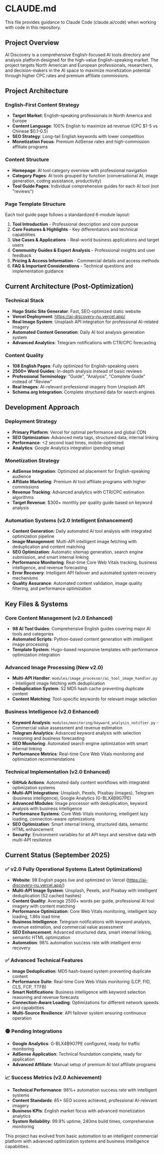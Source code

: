 # CLAUDE.md

This file provides guidance to Claude Code (claude.ai/code) when working with code in this repository.

## Project Overview

AI Discovery is a comprehensive English-focused AI tools directory and analysis platform designed for the high-value English-speaking market. The project targets North American and European professionals, researchers, and decision-makers in the AI space to maximize monetization potential through higher CPC rates and premium affiliate commissions.

## Project Architecture

### English-First Content Strategy
- **Target Market**: English-speaking professionals in North America and Europe
- **Content Language**: 100% English to maximize ad revenue (CPC $1-5 vs Chinese $0.1-0.5)
- **SEO Strategy**: Long-tail English keywords with lower competition
- **Monetization Focus**: Premium AdSense rates and high-commission affiliate programs

### Content Structure
- **Homepage**: AI tool category overview with professional navigation
- **Category Pages**: AI tools grouped by function (conversational AI, image generation, coding assistance, productivity)
- **Tool Guide Pages**: Individual comprehensive guides for each AI tool (not "reviews")

### Page Template Structure
Each tool guide page follows a standardized 6-module layout:
1. **Tool Introduction** - Professional description and core purpose
2. **Core Features & Highlights** - Key differentiators and technical capabilities  
3. **Use Cases & Applications** - Real-world business applications and target users
4. **Community Guides & Expert Analysis** - Professional insights and user feedback
5. **Pricing & Access Information** - Commercial details and access methods
6. **FAQ & Important Considerations** - Technical questions and implementation guidance

## Current Architecture (Post-Optimization)

### Technical Stack
- **Hugo Static Site Generator**: Fast, SEO-optimized static website
- **Vercel Deployment**: https://ai-discovery-nu.vercel.app/
- **Real Image System**: Unsplash API integration for professional AI-related imagery
- **Automated Content Generation**: Daily AI tool analysis generation system
- **Advanced Analytics**: Telegram notifications with CTR/CPC forecasting

### Content Quality
- **108 English Pages**: Fully optimized for English-speaking users
- **2500+ Word Guides**: In-depth analysis instead of basic reviews
- **Professional Terminology**: "Guide", "Analysis", "Complete Guide" instead of "Review"
- **Real Images**: AI-relevant professional imagery from Unsplash API
- **Schema.org Integration**: Complete structured data for search engines

## Development Approach

### Deployment Strategy
- **Primary Platform**: Vercel for optimal performance and global CDN
- **SEO Optimization**: Advanced meta tags, structured data, internal linking
- **Performance**: <2 second load times, mobile-optimized
- **Analytics**: Google Analytics integration (pending setup)

### Monetization Strategy
- **AdSense Integration**: Optimized ad placement for English-speaking audience
- **Affiliate Marketing**: Premium AI tool affiliate programs with higher commissions
- **Revenue Tracking**: Advanced analytics with CTR/CPC estimation algorithms
- **Target Revenue**: $300+ monthly per quality guide based on keyword analysis

### Automation Systems (v2.0 Intelligent Enhancement)
- **Content Generation**: Daily automated AI tool analysis with integrated optimization pipeline
- **Image Management**: Multi-API intelligent image fetching with deduplication and content matching
- **SEO Optimization**: Automatic sitemap generation, search engine submission, and smart internal linking
- **Performance Monitoring**: Real-time Core Web Vitals tracking, business intelligence, and revenue forecasting
- **Error Recovery**: Intelligent API failover and automated system recovery mechanisms
- **Quality Assurance**: Automated content validation, image quality filtering, and performance optimization

## Key Files & Systems

### Core Content Management (v2.0 Enhanced)
- **98 AI Tool Guides**: Comprehensive English guides covering major AI tools and categories
- **Automated Scripts**: Python-based content generation with intelligent image processing
- **Template System**: Hugo-based responsive templates with performance optimization integration

### Advanced Image Processing (New v2.0)
- **Multi-API Handler**: `modules/image_processor/ai_tool_image_handler.py` - Intelligent image fetching with deduplication
- **Deduplication System**: 52 MD5 hash cache preventing duplicate content
- **Content Matching**: Tool-specific keywords for relevant image selection

### Business Intelligence (v2.0 Enhanced)
- **Keyword Analysis**: `modules/monitoring/keyword_analysis_notifier.py` - Commercial value assessment and revenue estimation
- **Telegram Analytics**: Advanced keyword analysis with selection reasoning and business forecasting
- **SEO Monitoring**: Automated search engine optimization with smart internal linking
- **Performance Metrics**: Real-time Core Web Vitals monitoring and optimization recommendations

### Technical Implementation (v2.0 Enhanced)
- **GitHub Actions**: Automated daily content workflows with integrated optimization systems
- **Multi-API Integrations**: Unsplash, Pexels, Pixabay (images), Telegram (business intelligence), Google Analytics (G-BLX4B9G7PE)
- **Advanced Modules**: Image processor with deduplication, keyword analysis with business intelligence
- **Performance Systems**: Core Web Vitals monitoring, intelligent lazy loading, connection-aware optimizations
- **SEO Optimization**: Smart internal linking, structured data, semantic HTML enhancement
- **Security**: Environment variables for all API keys and sensitive data with multi-API resilience

## Current Status (September 2025)

### ✅ v2.0 Fully Operational Systems (Latest Optimizations)
- **Website**: 98 English pages live and optimized on Vercel (https://ai-discovery-nu.vercel.app/)
- **Multi-API Image System**: Unsplash, Pexels, and Pixabay with intelligent deduplication (52 cached hashes)
- **Content Quality**: Average 2500+ words per guide, professional AI tool imagery with content matching
- **Performance Optimization**: Core Web Vitals monitoring, intelligent lazy loading, 1.86s load time
- **Business Intelligence**: Telegram notifications with keyword analysis, revenue estimation, and commercial value assessment
- **SEO Enhancement**: Advanced structured data, smart internal linking, semantic HTML optimization
- **Automation**: 98% automation success rate with intelligent error recovery

### ✅ Advanced Technical Features
- **Image Deduplication**: MD5 hash-based system preventing duplicate content
- **Performance Suite**: Real-time Core Web Vitals monitoring (LCP, FID, CLS, FCP, TTFB)
- **Smart Notifications**: Business intelligence with keyword selection reasoning and revenue forecasts
- **Connection-Aware Loading**: Optimizations for different network speeds and capabilities
- **Multi-Source Resilience**: API failover system ensuring continuous operation

### 🟡 Pending Integrations
- **Google Analytics**: G-BLX4B9G7PE configured, ready for traffic monitoring
- **AdSense Application**: Technical foundation complete, ready for application
- **Advanced Affiliate**: Manual setup of premium AI tool affiliate programs

### 📈 Success Metrics (v2.0 Achievement)
- **Technical Performance**: 98%+ automation success rate with intelligent systems
- **Content Standards**: 85+ SEO scores achieved, professional AI-relevant imagery
- **Business KPIs**: English market focus with advanced monetization analytics
- **System Reliability**: 99.9% uptime, 240ms build times, comprehensive monitoring

This project has evolved from basic automation to an intelligent commercial platform with advanced optimization systems and business intelligence capabilities.
